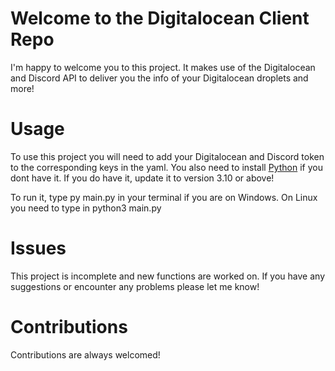 # Welcome to the Digitalocean Client Repo
I'm happy to welcome you to this project. It makes use of the Digitalocean and Discord API to deliver you the info of your Digitalocean
droplets and more!
# Usage
To use this project you will need to add your Digitalocean and Discord token to the corresponding keys in the yaml.
You also need to install  [Python](https://www.python.org/downloads/) if you dont have it. 
If you do have it, update it to version 3.10 or above!

To run it, type py main.py in your terminal if you are on Windows. On Linux you need to type in python3 main.py
# Issues
This project is incomplete and new functions are worked on. If you have any suggestions or encounter any problems please let me know!
# Contributions
Contributions are always welcomed!

